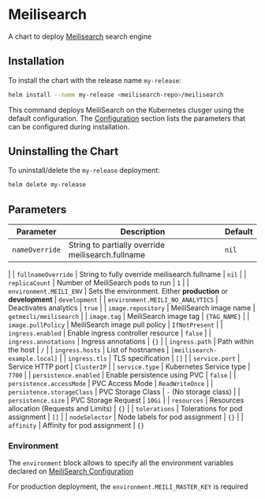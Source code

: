 # Meilisearch

A chart to deploy [Meilisearch](https://github.com/meilisearch/MeiliSearch) search engine

## Installation

To install the chart with the release name `my-release`:

```bash
helm install --name my-release <meilisearch-repo>/meilisearch
```

This command deploys MeiliSearch on the Kubernetes clusger using the default configuration. The [Configuration]() section lists the parameters that can be configured during installation.

## Uninstalling the Chart

To uninstall/delete the `my-release` deployment:

```bash
helm delete my-release
```


## Parameters

| Parameter                        | Description                                                    | Default                           |
|----------------------------------|----------------------------------------------------------------|-----------------------------------|
| `nameOverride`                   | String to partially override meilisearch.fullname              | `nil`
|
| `fullnameOverride`               | String to fully override meilisearch.fullname                  | `nil`
|
| `replicaCount`                   | Number of MeiliSearch pods to run                              | `1`
|
| `environment.MEILI_ENV`          | Sets the environment. Either **production** or **development** | `development`
|
| `environment.MEILI_NO_ANALYTICS` | Deactivates analytics                                          | `true`
|
| `image.repository`               | MeiliSearch image name                                         | `getmeili/meilisearch`
|
| `image.tag`                      | MeiliSearch image tag                                          | `{TAG_NAME}`
|
| `image.pullPolicy`               | MeiliSearch image pull policy                                  | `IfNotPresent`
|
| `ingress.enabled`                | Enable ingress controller resource                             | `false`
|
| `ingress.annotations`            | Ingress annotations                                            | `{}`
|
| `ingress.path`                   | Path within the host                                           | `/`
|
| `ingress.hosts`                  | List of hostnames                                              | `[meilisearch-example.local]`
|
| `ingress.tls`                    | TLS specification                                              | `[]`
|
| `service.port`                   | Service HTTP port                                              | `ClusterIP`
|
| `service.type`                   | Kubernetes Service type                                        | `7700`
|
| `persistence.enabled`            | Enable persistence using PVC                                   | `false`
|
| `persistence.accessMode`         | PVC Access Mode                                                | `ReadWriteOnce`
|
| `persistence.storageClass`       | PVC Storage Class                                              | `-` (No storage class)
|
| `persistence.size`               | PVC Storage Request                                            | `10Gi`
|
| `resources`                      | Resources allocation (Requests and Limits)                     | `{}`
|
| `tolerations`                    | Tolerations for pod assignment                                 | `[]`
|
| `nodeSelector`                   | Node labels for pod assignment                                 | `{}`
|
| `affinity`                       | Affinity for pod assignment                                    | `{}`

### Environment

The `environment` block allows to specify all the environment variables declared on [MeiliSearch Configuration](https://docs.meilisearch.com/guides/advanced_guides/configuration.html#passing-arguments-via-the-command-line)

For production deployment, the `environment.MEILI_MASTER_KEY` is required